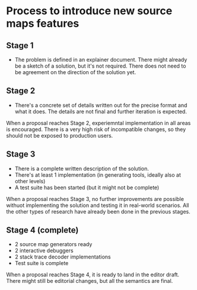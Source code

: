 # Process to introduce new source maps features

## Stage 1

- The problem is defined in an explainer document. There might already be a sketch of a solution, but it's not required. There does not need to be agreement on the direction of the solution yet.

## Stage 2

- There's a concrete set of details written out for the precise format and what it does. The details are not final and further iteration is expected.

When a proposal reaches Stage 2, experiemntal implementation in all areas is encouraged. There is a very high risk of incompatible changes, so they should not be exposed to production users.

## Stage 3

- There is a complete written description of the solution.
- There's at least 1 implementation (in generating tools, ideally also at other levels)
- A test suite has been started (but it might not be complete)

When a proposal reaches Stage 3, no further improvements are possible withuot implementing the solution and testing it in real-world scenarios. All the other types of research have already been done in the previous stages.

## Stage 4 (complete)

- 2 source map generators ready
- 2 interactive debuggers
- 2 stack trace decoder implementations
- Test suite is complete

When a proposal reaches Stage 4, it is ready to land in the editor draft. There might still be editorial changes, but all the semantics are final.
